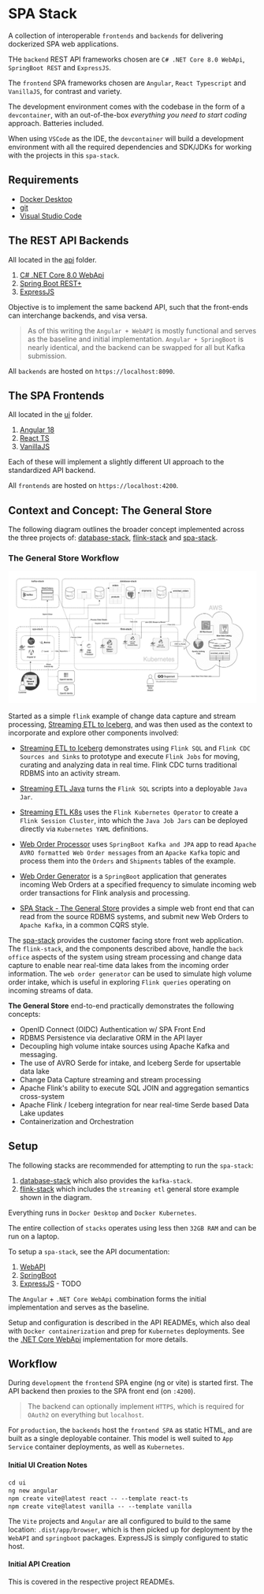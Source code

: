 # SPA Stack
A collection of interoperable `frontends` and `backends` for delivering dockerized SPA web applications.

THe `backend` REST API frameworks chosen are `C# .NET Core 8.0 WebApi`, `SpringBoot REST` and `ExpressJS`.

The `frontend` SPA frameworks chosen are `Angular`, `React Typescript` and `VanillaJS`, for contrast and variety.

The development environment comes with the codebase in the form of a `devcontainer`, with an out-of-the-box _everything you need to start coding_ approach. Batteries included.

When using `VSCode` as the IDE, the `devcontainer` will build a development environment with all the required dependencies and SDK/JDKs for working with the projects in this `spa-stack`.  

## Requirements

- [Docker Desktop](https://www.docker.com/products/docker-desktop/) 
- [git](https://git-scm.com)
- [Visual Studio Code](https://code.visualstudio.com)

## The REST API Backends
All located in the [api](api) folder.

1. [C# .NET Core 8.0 WebApi](api/WebAPI/)
2. [Spring Boot REST+](api/springboot/)
2. [ExpressJS](api/express/)

Objective is to implement the same backend API, such that the front-ends can interchange backends, and visa versa. 

> As of this writing the `Angular + WebAPI` is mostly functional and serves as the baseline and initial implementation. `Angular + SpringBoot` is nearly identical, and the backend can be swapped for all but Kafka submission.

All `backends` are hosted on `https://localhost:8090`.

## The SPA Frontends
All located in the [ui](ui) folder.

1. [Angular 18](ui/angular/)
2. [React TS](ui/react/)
3. [VanillaJS](ui/vanilla/)

Each of these will implement a slightly different UI approach to the standardized API backend.

All `frontends` are hosted on `https://localhost:4200`.

## Context and Concept: The General Store
The following diagram outlines the broader concept implemented across the three projects of: [database-stack](https://github.com/seanhig/database-stack), [flink-stack](https://github.com/seanhig/flink-stack) and [spa-stack](https://github.com/seanhig/spa-stack).

### The General Store Workflow
![The General Store Overview](docs/Lake-spa-stack-overview.png)

Started as a simple `flink` example of change data capture and stream processing, [Streaming ETL to Iceberg](), and was then used as the context to incorporate and explore other components involved:

- [Streaming ETL to Iceberg](https://github.com/seanhig/flink-stack/tree/main/examples/streaming-etl-to-iceberg) demonstrates using `Flink SQL` and `Flink CDC Sources and Sinks` to prototype and execute `Flink Jobs` for moving, curating and analyzing data in real time.  Flink CDC turns traditional RDBMS into an activity stream.

- [Streaming ETL Java](https://github.com/seanhig/flink-stack/tree/main/examples/streaming-etl-java) turns the `Flink SQL` scripts into a deployable `Java Jar`.

- [Streaming ETL K8s](https://github.com/seanhig/flink-stack/tree/main/examples/k8s) uses the `Flink Kubernetes Operator` to create a `Flink Session Cluster`, into which the `Java Job Jars` can be deployed directly via `Kubernetes YAML` definitions.

- [Web Order Processor](https://github.com/seanhig/flink-stack/tree/main/examples/kafka/weborder-processor) uses `SpringBoot Kafka and JPA` app to read `Apache AVRO formatted Web Order messages` from an `Apacke Kafka` topic and process them into the `Orders` and `Shipments` tables of the example.

- [Web Order Generator](https://github.com/seanhig/flink-stack/tree/main/examples/kafka/webordergen) is a `SpringBoot` application that generates incoming Web Orders at a specified frequency to simulate incoming web order transactions for Flink analysis and processing.

- [SPA Stack - The General Store](https://github.com/seanhig/spa-stack) provides a simple web front end that can read from the source RDBMS systems, and submit new Web Orders to `Apache Kafka`, in a common CQRS style.

The [spa-stack]() provides the customer facing store front web application. The `flink-stack`, and the components described above, handle the `back office` aspects of the system using stream processing and change data capture to enable near real-time data lakes from the incoming order information.  The  `web order generator` can be used to simulate high volume order intake, which is useful in exploring `Flink queries` operating on incoming streams of data.

__The General Store__ end-to-end practically demonstrates the following concepts:

- OpenID Connect (OIDC) Authentication w/ SPA Front End
- RDBMS Persistence via declarative ORM in the API layer
- Decoupling high volume intake sources using Apache Kafka and messaging.
- The use of AVRO Serde for intake, and Iceberg Serde for upsertable data lake
- Change Data Capture streaming and stream processing
- Apache Flink's ability to execute SQL JOIN and aggregation semantics cross-system
- Apache Flink / Iceberg integration for near real-time Serde based Data Lake updates
- Containerization and Orchestration

## Setup

The following stacks are recommended for attempting to run the `spa-stack`:

1. [database-stack](https://github.com/seanhig/database-stack) which also provides the `kafka-stack`.
2. [flink-stack](https://github.com/seanhig/flink-stack) which includes the `streaming etl` general store example shown in the diagram.

Everything runs in `Docker Desktop` and `Docker Kubernetes`.  

The entire collection of `stacks` operates using less then `32GB RAM` and can be run on a laptop.

To setup a `spa-stack`, see the API documentation:

1. [WebAPI](api/WebAPI/README.md) 
2. [SpringBoot](api/springboot/README.md)
3. [ExpressJS](api/express) - TODO

The `Angular` + `.NET Core WebApi` combination forms the initial implementation and serves as the baseline.  

Setup and configuration is described in the API READMEs, which also deal with `Docker containerization` and prep for `Kubernetes` deployments.  See the [.NET Core WebApi](api/WebAPI/) implementation for more details.

## Workflow

During `development` the `frontend` SPA engine (ng or vite) is started first.  The API backend then proxies to the SPA front end (on `:4200`).  

> The backend can optionally implement `HTTPS`, which is required for `OAuth2` on everything but `localhost`. 

For `production`, the `backends` host the `frontend SPA` as static HTML, and are built as a single deployable container. This model is well suited to `App Service` container deployments, as well as `Kubernetes`. 

#### Initial UI Creation Notes
```
cd ui
ng new angular
npm create vite@latest react -- --template react-ts
npm create vite@latest vanilla -- --template vanilla
```

The `Vite` projects and `Angular` are all configured to build to the same location: `.dist/app/browser`, which is then picked up for deployment by the `WebAPI` and `springboot` packages.  ExpressJS is simply configured to static host.

#### Initial API Creation

This is covered in the respective project READMEs.

